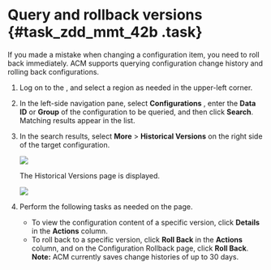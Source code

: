 # Query and rollback versions {#task_zdd_mmt_42b .task}

If you made a mistake when changing a configuration item, you need to roll back immediately. ACM supports querying configuration change history and rolling back configurations.

1.  Log on to the , and select a region as needed in the upper-left corner. 
2.  In the left-side navigation pane, select **Configurations** , enter the **Data ID** or **Group** of the configuration to be queried, and then click **Search**. Matching results appear in the list.
3.  In the search results, select **More** \> **Historical Versions** on the right side of the target configuration. 

    ![](http://aliware-images.oss-cn-hangzhou.aliyuncs.com/acms/bt_historical_versions_en.png)

    The Historical Versions page is displayed.

    ![](http://aliware-images.oss-cn-hangzhou.aliyuncs.com/acms/bt_roll_back_en.png)

4.  Perform the following tasks as needed on the page. 

    -   To view the configuration content of a specific version, click **Details** in the **Actions** column.
    -   To roll back to a specific version, click **Roll Back** in the **Actions** column, and on the Configuration Rollback page, click **Roll Back**.
    **Note:** ACM currently saves change histories of up to 30 days.


